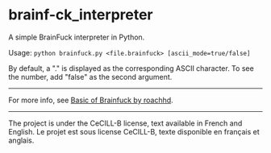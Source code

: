 # brainf-ck_interpreter
A simple BrainFuck interpreter in Python.

Usage: ```python brainfuck.py <file.brainfuck> [ascii_mode=true/false]```

By default, a "." is displayed as the corresponding ASCII character. To see the number, add "false" as the second argument.

___
For more info, see [Basic of Brainfuck by roachhd](https://gist.github.com/roachhd/dce54bec8ba55fb17d3a).
___
The project is under the CeCILL-B license, text available in French and English.
Le projet est sous license CeCILL-B, texte disponible en français et anglais.
